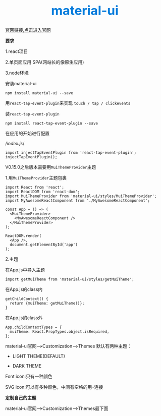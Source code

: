 <h1 style="font-size: 40px;text-align:center;color: #007cdc;">
    material-ui
</h1>

[官网链接,点击进入官网](http://www.material-ui.com/#/)

**要求**

1.react项目

2.单页面应用 SPA(网站长的像原生应用)

3.node环境

安装material-ui
```
npm install material-ui --save
```
用`react-tap-event-plugin`来实现 `touch / tap / clickevents`

装`react-tap-event-plugin`
```
npm install react-tap-event-plugin --save
```

在应用的开始进行配置

/*index.js*/
```
import injectTapEventPlugin from 'react-tap-event-plugin';
injectTapEventPlugin();
```
V0.15.0之后版本需要用`MuiThemeProvider`主题

1.用`MuiThemeProvider`主题包裹
```
import React from 'react';
import ReactDOM from 'react-dom';
import MuiThemeProvider from 'material-ui/styles/MuiThemeProvider';
import MyAwesomeReactComponent from './MyAwesomeReactComponent';

const App = () => (
  <MuiThemeProvider>
    <MyAwesomeReactComponent />
  </MuiThemeProvider>
);

ReactDOM.render(
  <App />,
  document.getElementById('app')
);
```
2.主题

在App.js中导入主题
```
import getMuiTheme from 'material-ui/styles/getMuiTheme';
```
在App.js的class内
```
getChildContext() {
  return {muiTheme: getMuiTheme()};
}
```
在App.js的class外
```
App.childContextTypes = {
  muiTheme: React.PropTypes.object.isRequired,
};
```
material-ui官网-->Customization-->Themes
默认有两种主题：

- LIGHT THEME(DEFAULT)

- DARK THEME

Font icon:只有一种颜色

SVG icon:可以有多种颜色，中间有空格的用`-`连接

**定制自己的主题**

material-ui官网-->Customization-->Themes最下面

